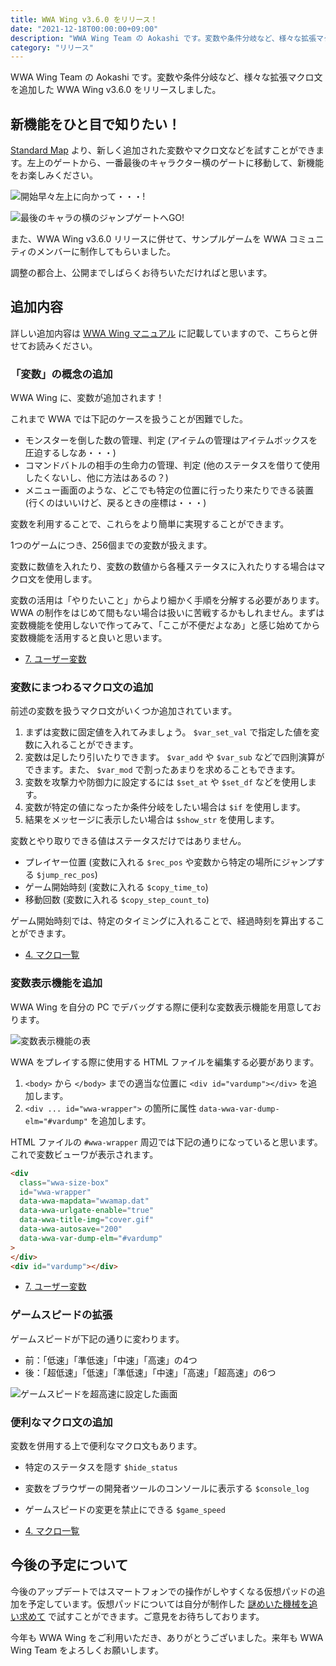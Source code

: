 ```yaml
---
title: WWA Wing v3.6.0 をリリース！
date: "2021-12-18T00:00:00+09:00"
description: "WWA Wing Team の Aokashi です。変数や条件分岐など、様々な拡張マクロ文を追加した WWA Wing v3.6.0 をリリースしました。"
category: "リリース"
---
```


WWA Wing Team の Aokashi です。変数や条件分岐など、様々な拡張マクロ文を追加した WWA Wing v3.6.0 をリリースしました。

## 新機能をひと目で知りたい！
[Standard Map](https://wwawing.com/wing/wwamap.html) より、新しく追加された変数やマクロ文などを試すことができます。左上のゲートから、一番最後のキャラクター横のゲートに移動して、新機能をお楽しみください。

![開始早々左上に向かって・・・!](standard_map_go_for_area_jumpgate.png)

![最後のキャラの横のジャンプゲートへGO!](standard_map_jumpgate_to_xe.png)

また、WWA Wing v3.6.0 リリースに併せて、サンプルゲームを WWA コミュニティのメンバーに制作してもらいました。

調整の都合上、公開までしばらくお待ちいただければと思います。

## 追加内容
詳しい追加内容は [WWA Wing マニュアル](https://wwawing.notion.site/wwawing/WWA-Wing-1fca5acaf51a4df38b953c478c8b9a5e) に記載していますので、こちらと併せてお読みください。

### 「変数」の概念の追加
WWA Wing に、変数が追加されます！

これまで WWA では下記のケースを扱うことが困難でした。

- モンスターを倒した数の管理、判定 (アイテムの管理はアイテムボックスを圧迫するしなあ・・・)
- コマンドバトルの相手の生命力の管理、判定 (他のステータスを借りて使用したくないし、他に方法はあるの？)
- メニュー画面のような、どこでも特定の位置に行ったり来たりできる装置 (行くのはいいけど、戻るときの座標は・・・)

変数を利用することで、これらをより簡単に実現することができます。

1つのゲームにつき、256個までの変数が扱えます。

変数に数値を入れたり、変数の数値から各種ステータスに入れたりする場合はマクロ文を使用します。

変数の活用は「やりたいこと」からより細かく手順を分解する必要があります。 WWA の制作をはじめて間もない場合は扱いに苦戦するかもしれません。まずは変数機能を使用しないで作ってみて、「ここが不便だよなあ」と感じ始めてから変数機能を活用すると良いと思います。

- [7. ユーザー変数](https://wwawing.notion.site/7-5a4b3d475684414683242ded9fd57694)

### 変数にまつわるマクロ文の追加
前述の変数を扱うマクロ文がいくつか追加されています。

1. まずは変数に固定値を入れてみましょう。 `$var_set_val` で指定した値を変数に入れることができます。
2. 変数は足したり引いたりできます。 `$var_add` や `$var_sub` などで四則演算ができます。また、 `$var_mod` で割ったあまりを求めることもできます。
3. 変数を攻撃力や防御力に設定するには `$set_at` や `$set_df` などを使用します。
4. 変数が特定の値になったか条件分岐をしたい場合は `$if` を使用します。
5. 結果をメッセージに表示したい場合は `$show_str` を使用します。

変数とやり取りできる値はステータスだけではありません。

- プレイヤー位置 (変数に入れる `$rec_pos` や変数から特定の場所にジャンプする `$jump_rec_pos`)
- ゲーム開始時刻 (変数に入れる `$copy_time_to`)
- 移動回数 (変数に入れる `$copy_step_count_to`)

ゲーム開始時刻では、特定のタイミングに入れることで、経過時刻を算出することができます。

- [4. マクロ一覧](https://wwawing.notion.site/eaaeb453a5054474aaecf34e4d66b534?v=6339f153810040f4877101ed6d3cd04f)

### 変数表示機能を追加
WWA Wing を自分の PC でデバッグする際に便利な変数表示機能を用意しております。

![変数表示機能の表](wwa_wing_variable_map.png)

WWA をプレイする際に使用する HTML ファイルを編集する必要があります。

1. `<body>` から `</body>` までの適当な位置に `<div id="vardump"></div>` を追加します。
2. `<div ... id="wwa-wrapper">` の箇所に属性 `data-wwa-var-dump-elm="#vardump"` を追加します。

HTML ファイルの `#wwa-wrapper` 周辺では下記の通りになっていると思います。これで変数ビューワが表示されます。

```html
<div
  class="wwa-size-box"
  id="wwa-wrapper"
  data-wwa-mapdata="wwamap.dat"
  data-wwa-urlgate-enable="true"
  data-wwa-title-img="cover.gif"
  data-wwa-autosave="200"
  data-wwa-var-dump-elm="#vardump"
>
</div>
<div id="vardump"></div>
```

- [7. ユーザー変数](https://wwawing.notion.site/7-5a4b3d475684414683242ded9fd57694)

### ゲームスピードの拡張
ゲームスピードが下記の通りに変わります。

- 前：「低速」「準低速」「中速」「高速」の4つ
- 後：「超低速」「低速」「準低速」「中速」「高速」「超高速」の6つ

![ゲームスピードを超高速に設定した画面](standard_map_set_high_speeeeed.png)

### 便利なマクロ文の追加
変数を併用する上で便利なマクロ文もあります。

- 特定のステータスを隠す `$hide_status`
- 変数をブラウザーの開発者ツールのコンソールに表示する `$console_log`
- ゲームスピードの変更を禁止にできる `$game_speed`

- [4. マクロ一覧](https://wwawing.notion.site/eaaeb453a5054474aaecf34e4d66b534?v=6339f153810040f4877101ed6d3cd04f)

## 今後の予定について
今後のアップデートではスマートフォンでの操作がしやすくなる仮想パッドの追加を予定しています。仮想パッドについては自分が制作した [謎めいた機械を追い求めて](https://www.aokashi.net/wwa/strange_machine/) で試すことができます。ご意見をお待ちしております。

今年も WWA Wing をご利用いただき、ありがとうございました。来年も WWA Wing Team をよろしくお願いします。
